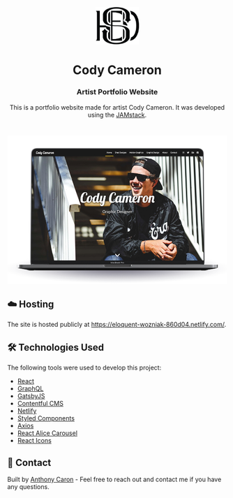 <div align="center">
  <img alt="Logo" src="./src/images/readme/logo.png" width="100" />
</div>
<h1 align="center">
  Cody Cameron
</h1>
<h3 align="center">
  Artist Portfolio Website
</h3>
<p align="center">
This is a portfolio website made for artist Cody Cameron. It was developed using the <a href="https://jamstack.org/">JAMstack</a>.
</p>

# 

<div align="center">
  <img alt="Color palette" src="./src/images/readme/computer.png" width="700px"/>
</div>

## :cloud: Hosting
The site is hosted publicly at https://eloquent-wozniak-860d04.netlify.com/.

## :hammer_and_wrench: Technologies Used
The following tools were used to develop this project:
* [React](https://reactjs.org/)
* [GraphQL](https://graphql.org/)
* [GatsbyJS](https://www.gatsbyjs.org/)
* [Contentful CMS](https://www.contentful.com/)
* [Netlify](https://www.netlify.com/)
* [Styled Components](https://www.styled-components.com/)
* [Axios](https://github.com/axios/axios)
* [React Alice Carousel](https://www.npmjs.com/package/react-alice-carousel)
* [React Icons](https://react-icons.netlify.com/#/)

## :wave: Contact
Built by [Anthony Caron](https://github.com/antcar112) - Feel free to reach out and contact me if you have any questions. 